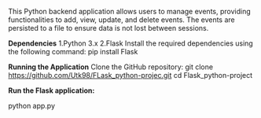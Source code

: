 This Python backend application allows users to manage events, providing functionalities to add, view, update, and delete events. The events are persisted to a file to ensure data is not lost between sessions.

**Dependencies**
1.Python 3.x
2.Flask
Install the required dependencies using the following command:
pip install Flask


**Running the Application**
Clone the GitHub repository:
  git clone https://github.com/Utk98/FLask_python-projec.git
  cd Flask_python-project

**Run the Flask application:**

python app.py
